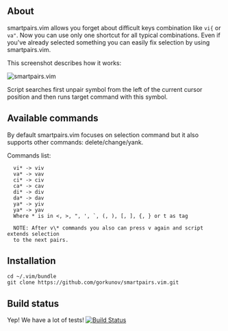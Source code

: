 About
-----
smartpairs.vim allows you forget about difficult keys combination like ```vi{``` or ```va"```.
Now you can use only one shortcut for all typical combinations. Even if you've already 
selected something you can easily fix selection by using smartpairs.vim. 

This screenshot describes how it works:

![smartpairs.vim](https://github.com/gorkunov/smartpairs.vim/raw/master/_assets/smartpairs.vim.gif)

Script searches first unpair symbol from the left of the current cursor
position and then runs target command with this symbol.

Available commands
------------------
By default smartpairs.vim focuses on selection command but it also supports other commands: delete/change/yank.

Commands list:

```viml
  vi* -> viv
  va* -> vav
  ci* -> civ
  ca* -> cav
  di* -> div
  da* -> dav
  ya* -> yiv
  ya* -> yav
  Where * is in <, >, ", ', `, (, ), [, ], {, } or t as tag

  NOTE: After v\* commands you also can press v again and script extends selection
  to the next pairs.
```

Installation
------------

    cd ~/.vim/bundle
    git clone https://github.com/gorkunov/smartpairs.vim.git

   

Build status
------------
Yep! We have a lot of tests!
[![Build Status](https://api.travis-ci.org/gorkunov/smartpairs.vim.png)](http://travis-ci.org/gorkunov/smartpairs.vim)
